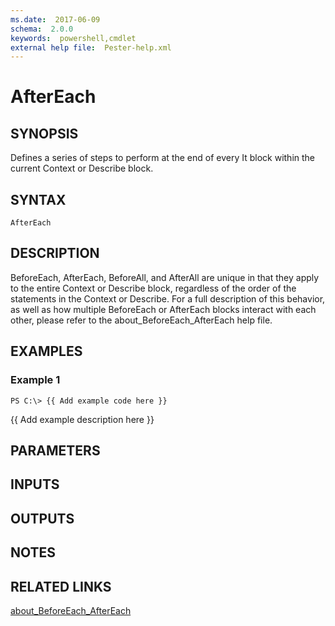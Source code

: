 ```yaml
---
ms.date:  2017-06-09
schema:  2.0.0
keywords:  powershell,cmdlet
external help file:  Pester-help.xml
---
```


# AfterEach

## SYNOPSIS
Defines a series of steps to perform at the end of every It block within
the current Context or Describe block.

## SYNTAX

```
AfterEach
```

## DESCRIPTION
BeforeEach, AfterEach, BeforeAll, and AfterAll are unique in that they apply
to the entire Context or Describe block, regardless of the order of the
statements in the Context or Describe. 
For a full description of this
behavior, as well as how multiple BeforeEach or AfterEach blocks interact
with each other, please refer to the about_BeforeEach_AfterEach help file.

## EXAMPLES

### Example 1
```
PS C:\> {{ Add example code here }}
```

{{ Add example description here }}

## PARAMETERS

## INPUTS

## OUTPUTS

## NOTES

## RELATED LINKS

[about_BeforeEach_AfterEach]()


